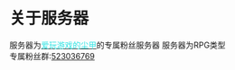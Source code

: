 <!--
 * @Author: LinRan me@ranawa.com
 * @Date: 2024-05-03 10:24:28
 * @LastEditors: LinRan me@ranawa.com
 * @LastEditTime: 2024-06-20 22:17:59
 * @FilePath: \docs\docs\关于.md
 * 
 * Copyright (c) 2024 by $LinRan, All Rights Reserved. 
-->
# **关于服务器**  
 

服务器为[<span style='color:#29e3e3;'>爱玩游戏的尘甲</span>](https://space.bilibili.com/12325142)的专属粉丝服务器
服务器为RPG类型  
专属粉丝群:[523036769](http://qm.qq.com/cgi-bin/qm/qr?_wv=1027&k=0CtvzZzU9odfMQqZhvOpZDUkl9hMy1KX&authKey=ZCUGZRSB31eOP%2FPXBSR17ogeONYCpJoRW47uRu6FrBHdnhXMUrpvrxQh6tqEED4u&noverify=0&group_code=523036769)  
